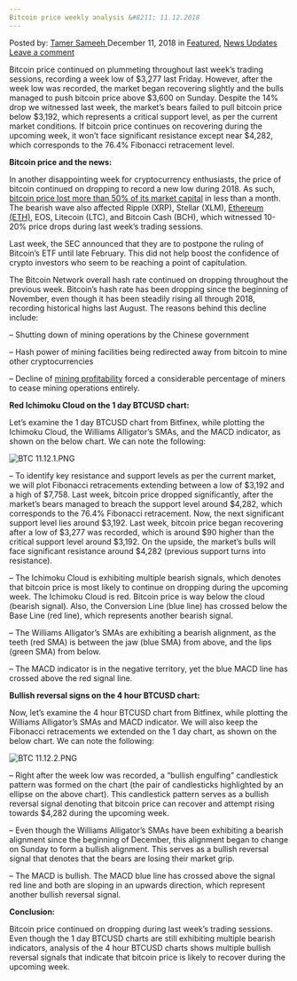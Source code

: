 ```yaml
---
Bitcoin price weekly analysis &#8211; 11.12.2018
---
```

<article class="post-listing post-27544 post type-post status-publish format-standard has-post-thumbnail hentry category-deepdot-news category-news-updates tag-6887 tag-analysis tag-bitcoin tag-price tag-weekly">
<div class="post-inner">
<span>Posted by: <a href="https://www.deepdotweb.com/author/tamersameeh/" title="">Tamer Sameeh </a></span>
<span>December 11, 2018</span>
<span>in <a href="https://www.deepdotweb.com/category/deepdot-news/" rel="category tag">Featured</a>, <a href="https://www.deepdotweb.com/category/news-updates/" rel="category tag">News Updates</a></span>
<span><a href="https://www.deepdotweb.com/2018/12/11/bitcoin-price-weekly-analysis-11-12-2018/#respond">Leave a comment</a></span>
</p>
<div class="clear"></div>
<div class="entry">
<p>Bitcoin price continued on plummeting throughout last week&#8217;s trading sessions, recording a week low of $3,277 last Friday. However, after the week low was recorded, the market began recovering slightly and the bulls managed to push bitcoin price above $3,600 on Sunday. Despite the 14% drop we witnessed last week, the market&#8217;s bears failed to pull bitcoin price below $3,192, which represents a critical support level, as per the current market conditions. If bitcoin price continues on recovering during the upcoming week, it won&#8217;t face significant resistance except near $4,282, which corresponds to the 76.4% Fibonacci retracement level.</p>
<p><strong>Bitcoin price and the news:</strong></p>
<p>In another disappointing week for cryptocurrency enthusiasts, the price of bitcoin continued on dropping to record a new low during 2018. As such, <a href="https://www.deepdotweb.com/2018/11/12/bitcoin-price-weekly-analysis-12-11-2018/">bitcoin price lost more than 50% of its market capital</a> in less than a month. The bearish wave also affected Ripple (XRP), Stellar (XLM), <a href="https://www.deepdotweb.com/2017/06/22/whats-future-ethereum/">Ethereum (ETH),</a> EOS, Litecoin (LTC), and Bitcoin Cash (BCH), which witnessed 10-20% price drops during last week&#8217;s trading sessions.</p>
<p>Last week, the SEC announced that they are to postpone the ruling of Bitcoin&#8217;s ETF until late February. This did not help boost the confidence of crypto investors who seem to be reaching a point of capitulation.</p>
<p>The Bitcoin Network overall hash rate continued on dropping throughout the previous week. Bitcoin&#8217;s hash rate has been dropping since the beginning of November, even though it has been steadily rising all through 2018, recording historical highs last August. The reasons behind this decline include:</p>
<p>&#8211; Shutting down of mining operations by the Chinese government</p>
<p>&#8211; Hash power of mining facilities being redirected away from bitcoin to mine other cryptocurrencies</p>
<p>&#8211; Decline of <a href="https://www.deepdotweb.com/2017/12/15/bitcoin-mining-still-profitable/">mining profitability</a> forced a considerable percentage of miners to cease mining operations entirely.</p>
<p><strong>Red Ichimoku Cloud on the 1 day BTCUSD chart:</strong></p>
<p>Let&#8217;s examine the 1 day BTCUSD chart from Bitfinex, while plotting the Ichimoku Cloud, the Williams Alligator&#8217;s SMAs, and the MACD indicator, as shown on the below chart. We can note the following:</p>
<p><img class="wp-image-27548" src="https://www.deepdotweb.com/wp-content/uploads/2018/12/btc-11-12-1-png.png" alt="BTC 11.12.1.PNG" srcset="https://www.deepdotweb.com/wp-content/uploads/2018/12/btc-11-12-1-png.png 1266w, https://www.deepdotweb.com/wp-content/uploads/2018/12/btc-11-12-1-png-300x131.png 300w, https://www.deepdotweb.com/wp-content/uploads/2018/12/btc-11-12-1-png-1024x446.png 1024w" sizes="(max-width: 1266px) 100vw, 1266px" /></p>
<p>&#8211; To identify key resistance and support levels as per the current market, we will plot Fibonacci retracements extending between a low of $3,192 and a high of $7,758. Last week, bitcoin price dropped significantly, after the market&#8217;s bears managed to breach the support level around $4,282, which corresponds to the 76.4% Fibonacci retracement. Now, the next significant support level lies around $3,192. Last week, bitcoin price began recovering after a low of $3,277 was recorded, which is around $90 higher than the critical support level around $3,192. On the upside, the market&#8217;s bulls will face significant resistance around $4,282 (previous support turns into resistance).</p>
<p>&#8211; The Ichimoku Cloud is exhibiting multiple bearish signals, which denotes that bitcoin price is most likely to continue on dropping during the upcoming week. The Ichimoku Cloud is red. Bitcoin price is way below the cloud (bearish signal). Also, the Conversion Line (blue line) has crossed below the Base Line (red line), which represents another bearish signal.</p>
<p>&#8211; The Williams Alligator&#8217;s SMAs are exhibiting a bearish alignment, as the teeth (red SMA) is between the jaw (blue SMA) from above, and the lips (green SMA) from below.</p>
<p>&#8211; The MACD indicator is in the negative territory, yet the blue MACD line has crossed above the red signal line.</p>
<p><strong>Bullish reversal signs on the 4 hour BTCUSD chart:</strong></p>
<p>Now, let&#8217;s examine the 4 hour BTCUSD chart from Bitfinex, while plotting the Williams Alligator&#8217;s SMAs and MACD indicator. We will also keep the Fibonacci retracements we extended on the 1 day chart, as shown on the below chart. We can note the following:</p>
<p><img class="wp-image-27549" src="https://www.deepdotweb.com/wp-content/uploads/2018/12/btc-11-12-2-png.png" alt="BTC 11.12.2.PNG" srcset="https://www.deepdotweb.com/wp-content/uploads/2018/12/btc-11-12-2-png.png 1267w, https://www.deepdotweb.com/wp-content/uploads/2018/12/btc-11-12-2-png-300x130.png 300w, https://www.deepdotweb.com/wp-content/uploads/2018/12/btc-11-12-2-png-1024x442.png 1024w" sizes="(max-width: 1267px) 100vw, 1267px" /></p>
<p>&#8211; Right after the week low was recorded, a &#8220;bullish engulfing&#8221; candlestick pattern was formed on the chart (the pair of candlesticks highlighted by an ellipse on the above chart). This candlestick pattern serves as a bullish reversal signal denoting that bitcoin price can recover and attempt rising towards $4,282 during the upcoming week.</p>
<p>&#8211; Even though the Williams Alligator&#8217;s SMAs have been exhibiting a bearish alignment since the beginning of December, this alignment began to change on Sunday to form a bullish alignment. This serves as a bullish reversal signal that denotes that the bears are losing their market grip.</p>
<p>&#8211; The MACD is bullish. The MACD blue line has crossed above the signal red line and both are sloping in an upwards direction, which represent another bullish reversal signal.</p>
<p><strong>Conclusion:</strong></p>
<p>Bitcoin price continued on dropping during last week&#8217;s trading sessions. Even though the 1 day BTCUSD charts are still exhibiting multiple bearish indicators, analysis of the 4 hour BTCUSD charts shows multiple bullish reversal signals that indicate that bitcoin price is likely to recover during the upcoming week.</p>
</div>
<span style="display:none"><a href="https://www.deepdotweb.com/tag/11122018/" rel="tag">11122018</a> <a href="https://www.deepdotweb.com/tag/analysis/" rel="tag">analysis</a> <a href="https://www.deepdotweb.com/tag/bitcoin/" rel="tag">bitcoin</a> <a href="https://www.deepdotweb.com/tag/price/" rel="tag">price</a> <a href="https://www.deepdotweb.com/tag/weekly/" rel="tag">weekly</a></span> <span style="display:none" class="updated">2018-12-11</span>
<div style="display:none" class="vcard author" itemprop="author" itemscope itemtype="http://schema.org/Person"><strong class="fn" itemprop="name"><a href="https://www.deepdotweb.com/author/tamersameeh/" title="Posts by Tamer Sameeh" rel="author">Tamer Sameeh</a></strong></div>
</div>
</article>

